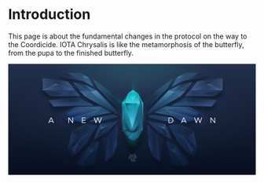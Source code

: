 # Introduction

This page is about the fundamental changes in the protocol on the way to the Coordicide. IOTA Chrysalis is like the metamorphosis of the butterfly, from the pupa to the finished butterfly.

![](../docs/assets/01_butterfly.png)